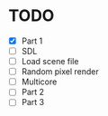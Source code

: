 # TODO

- [X] Part 1
- [ ] SDL
- [ ] Load scene file
- [ ] Random pixel render
- [ ] Multicore
- [ ] Part 2
- [ ] Part 3
